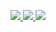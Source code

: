 <p align="center">
  <a href="https://github.com/Valera6/valera">
    <img src="https://img.shields.io/badge/rust-%23000000.svg?&style=for-the-badge&logo=rust&logoColor=white"/>
  </a>
  <a href="https://github.com/Valera6/site">
    <img src="https://img.shields.io/badge/go-%2300ADD8.svg?&style=for-the-badge&logo=go&logoColor=white" />
  </a>
  <a href="https://github.com/Valera6/BTCline">
    <img src="https://img.shields.io/badge/python-3670A0?style=for-the-badge&logo=python&logoColor=ffdd54"/>
  </a>
</p>
